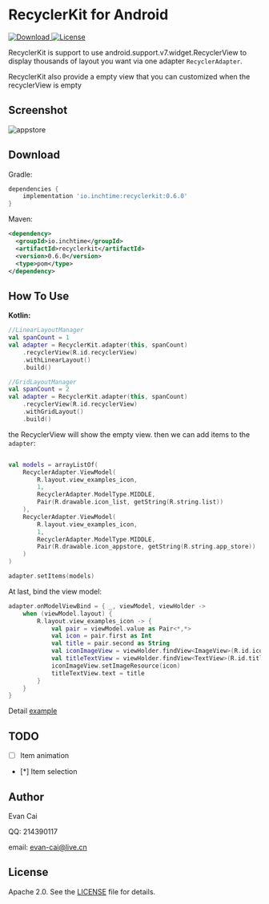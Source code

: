 RecyclerKit for Android
=======================

[ ![Download](https://api.bintray.com/packages/inchtime/maven/recyclerkit/images/download.svg) ](https://bintray.com/inchtime/maven/recyclerkit/_latestVersion) [![License](https://img.shields.io/badge/license-Apache%202-blue.svg)](https://www.apache.org/licenses/LICENSE-2.0)

RecyclerKit is support to use android.support.v7.widget.RecyclerView to display thousands of layout you want via one adapter `RecyclerAdapter`.

RecyclerKit also provide a empty view that you can customized when the recyclerView is empty

Screenshot
----------

![appstore](https://github.com/inchtime/recyclerkit-android/blob/master/recources/appstore.gif)

Download
--------

Gradle:

```gradle
dependencies {
    implementation 'io.inchtime:recyclerkit:0.6.0'
}
```

Maven:

```xml
<dependency>
  <groupId>io.inchtime</groupId>
  <artifactId>recyclerkit</artifactId>
  <version>0.6.0</version>
  <type>pom</type>
</dependency>
```

How To Use
----------------------

**Kotlin:**

```kotlin
//LinearLayoutManager
val spanCount = 1
val adapter = RecyclerKit.adapter(this, spanCount)
    .recyclerView(R.id.recyclerView)
    .withLinearLayout()
    .build()
```

```kotlin
//GridLayoutManager
val spanCount = 2
val adapter = RecyclerKit.adapter(this, spanCount)
    .recyclerView(R.id.recyclerView)
    .withGridLayout()
    .build()
```

the RecyclerView will show the empty view.
then we can add items to the `adapter`:

```kotlin

val models = arrayListOf(
    RecyclerAdapter.ViewModel(
        R.layout.view_examples_icon,
        1,
        RecyclerAdapter.ModelType.MIDDLE,
        Pair(R.drawable.icon_list, getString(R.string.list))
    ),
    RecyclerAdapter.ViewModel(
        R.layout.view_examples_icon,
        1,
        RecyclerAdapter.ModelType.MIDDLE,
        Pair(R.drawable.icon_appstore, getString(R.string.app_store))
    )
)

adapter.setItems(models)

```

At last, bind the view model:

```kotlin
adapter.onModelViewBind = { _, viewModel, viewHolder ->
    when (viewModel.layout) {
        R.layout.view_examples_icon -> {
            val pair = viewModel.value as Pair<*,*>
            val icon = pair.first as Int
            val title = pair.second as String
            val iconImageView = viewHolder.findView<ImageView>(R.id.iconImageView)
            val titleTextView = viewHolder.findView<TextView>(R.id.titleTextView)
            iconImageView.setImageResource(icon)
            titleTextView.text = title
        }
    }
}
```

Detail [example][1]

TODO
------

- [ ] Item animation
- [*] Item selection

Author
------

Evan Cai

QQ: 214390117

email: evan-cai@live.cn

License
-------

Apache 2.0. See the [LICENSE][2] file for details.

[1]: https://github.com/inchtime/recyclerkit-android/blob/master/app/src/main/java/io/inchtime/recyclerkit/example/MainActivity.kt
[2]: https://github.com/inchtime/recyclerkit-android/blob/master/LICENSE